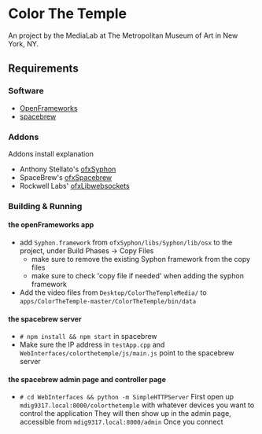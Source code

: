 Color The Temple
================

An project by the MediaLab at The Metropolitan Museum of Art in New York, NY.

## Requirements

### Software
* [OpenFrameworks](http://openframeworks.cc)
* [spacebrew](http://spacebrew.cc)

### Addons
Addons install explanation
* Anthony Stellato's [ofxSyphon](https://github.com/astellato/ofxSyphon)
* SpaceBrew's [ofxSpacebrew](https://github.com/Spacebrew/ofxSpacebrew)
* Rockwell Labs' [ofxLibwebsockets](https://github.com/labatrockwell/ofxLibwebsockets)

### Building & Running

#### the openFrameworks app
* add `Syphon.framework` from `ofxSyphon/libs/Syphon/lib/osx` to the project, under Build Phases -> Copy Files
  * make sure to remove the existing Syphon framework from the copy files
  * make sure to check 'copy file if needed' when adding the syphon framework
* Add the video files from `Desktop/ColorTheTempleMedia/` to `apps/ColorTheTemple-master/ColorTheTemple/bin/data`

#### the spacebrew server
* `# npm install && npm start` in spacebrew
* Make sure the IP address in `testApp.cpp` and `WebInterfaces/colorthetemple/js/main.js` point to the spacebrew server

#### the spacebrew admin page and controller page
* `# cd WebInterfaces && python -m SimpleHTTPServer`
First open up `mdig9317.local:8000/colorthetemple` with whatever devices you want to control the application
They will then show up in the admin page, accessible from `mdig9317.local:8000/admin`
Once you connect 
